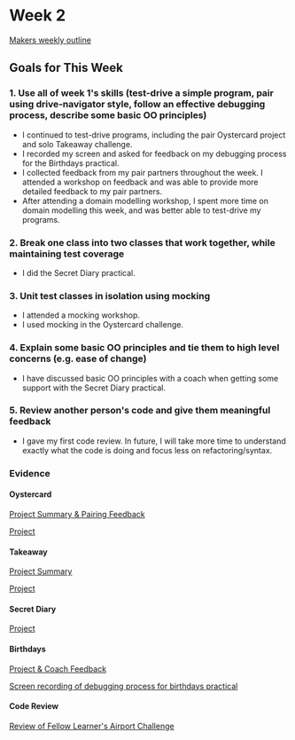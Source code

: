 # Week 2
[Makers weekly outline](https://github.com/makersacademy/course/blob/master/week_outlines.md/)

## Goals for This Week

### 1. Use all of week 1's skills (test-drive a simple program, pair using drive-navigator style, follow an effective debugging process, describe some basic OO principles)

- I continued to test-drive programs, including the pair Oystercard project and solo Takeaway challenge. 
- I recorded my screen and asked for feedback on my debugging process for the Birthdays practical. 
- I collected feedback from my pair partners throughout the week. I attended a workshop on feedback and was able to provide more detailed feedback to my pair partners.
- After attending a domain modelling workshop, I spent more time on domain modelling this week, and was better able to test-drive my programs. 

### 2. Break one class into two classes that work together, while maintaining test coverage
- I did the Secret Diary practical.

### 3. Unit test classes in isolation using mocking
- I attended a mocking workshop.
- I used mocking in the Oystercard challenge.

### 4. Explain some basic OO principles and tie them to high level concerns (e.g. ease of change)
- I have discussed basic OO principles with a coach when getting some support with the Secret Diary practical. 

### 5. Review another person's code and give them meaningful feedback
- I gave my first code review. In future, I will take more time to understand exactly what the code is doing and focus less on refactoring/syntax.

### Evidence 

#### Oystercard
[Project Summary & Pairing Feedback](projects/oystercard.md)

[Project](https://github.com/hannahdesmond/oyster-card) 

#### Takeaway
[Project Summary](projects/takeaway-challenge.md) 

[Project](https://github.com/hannahdesmond/takeaway-challenge) 

#### Secret Diary

[Project](https://github.com/hannahdesmond/secret-diary)

#### Birthdays

[Project & Coach Feedback](https://github.com/hannahdesmond/birthdays-1) 

[Screen recording of debugging process for birthdays practical](https://drive.google.com/file/d/13X33UkyLERy1nOr7IxzHROlbzm-wpuuj/view)

#### Code Review

[Review of Fellow Learner's Airport Challenge](https://github.com/makersacademy/airport_challenge/pull/2031)
